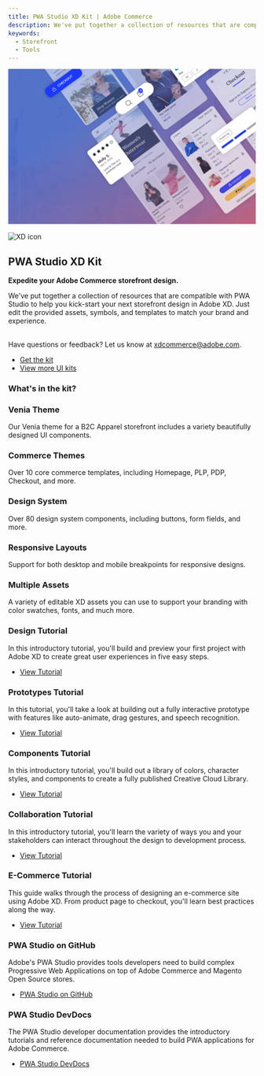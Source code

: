 ```yaml
---
title: PWA Studio XD Kit | Adobe Commerce
description: We've put together a collection of resources that are compatible with PWA Studio to help you kick-start your next storefront design in Adobe XD.
keywords:
  - Storefront
  - Tools
---
```


<Hero slots="image, icon, heading, text1, text2, text3, buttons" variant="halfwidth" className="Hero-Banner" />

![Adobe Commerce XD Kit](./images/Commerce-xdkit-home.png)

![XD icon](https://adobe.io/shared/icons/xd_appicon_64.svg)

## PWA Studio XD Kit

**Expedite your Adobe Commerce storefront design.**

We've put together a collection of resources that are compatible with PWA Studio to help you kick-start your next storefront design in Adobe XD.
Just edit the provided assets, symbols, and templates to match your brand and experience.<br/><br/>

Have questions or feedback? Let us know at [xdcommerce@adobe.com](mailto:xdcommerce@adobe.com).

* [Get the kit](/pwa-studio-uikit-venia-v1.3.1.xd)
* [View more UI kits](https://helpx.adobe.com/xd/help/access-ui-kits.html)

<TitleBlock slots="heading" width="100%" theme="light" />

### What's in the kit?

<TextBlock slots="heading, text" width="33%" theme="light" isCentered />

### Venia Theme

Our Venia theme for a B2C Apparel storefront includes a variety beautifully designed UI components.

<TextBlock slots="heading, text" width="33%" theme="light" isCentered />

### Commerce Themes

Over 10 core commerce templates, including Homepage, PLP, PDP, Checkout, and more.

<TextBlock slots="heading, text" width="33%" theme="light" isCentered />

### Design System

Over 80 design system components, including buttons, form fields, and more.

<TextBlock slots="heading, text" width="50%" theme="light" isCentered />

### Responsive Layouts

Support for both desktop and mobile breakpoints for responsive designs.

<TextBlock slots="heading, text" theme="light" width="50%" isCentered />

### Multiple Assets

A variety of editable XD assets you can use to support your branding with color swatches, fonts, and much more.
<br/>

<TextBlock slots="heading, text, buttons" width="33%" theme="dark" isCentered/>

### Design Tutorial

In this introductory tutorial, you'll build and preview your first project with Adobe XD to create great user experiences in five easy steps.

* [View Tutorial](https://www.adobe.com/products/xd/learn/get-started-xd-design.html)

<TextBlock slots="heading, text, buttons" width="33%" theme="dark" isCentered />

### Prototypes Tutorial

In this tutorial, you'll take a look at building out a fully interactive prototype with features like auto-animate, drag gestures, and speech recognition.

* [View Tutorial](https://www.adobe.com/products/xd/learn/get-started-xd-prototype.html)

<TextBlock slots="heading, text, buttons" width="33%" theme="dark" isCentered/>

### Components Tutorial

In this introductory tutorial, you'll build out a library of colors, character styles, and components to create a fully published Creative Cloud Library.

* [View Tutorial](https://www.adobe.com/products/xd/learn/get-started-xd-components-libraries.html)

<TextBlock slots="heading, text, buttons" width="50%" theme="dark" isCentered/>

### Collaboration Tutorial

In this introductory tutorial, you'll learn the variety of ways you and your stakeholders can interact throughout the design to development process.

* [View Tutorial](https://www.adobe.com/products/xd/learn/get-started-xd-collaboration.html)

<TextBlock slots="heading, text, buttons" width="50%" theme="dark" isCentered/>

### E-Commerce Tutorial

This guide walks through the process of designing an e-commerce site using Adobe XD. From product page to checkout, you'll learn best practices along the way.

* [View Tutorial](https://www.adobe.com/products/xd/learn/design/layout/ecommerce-website-design.html)

<TextBlock slots="heading, text, buttons" width="50%" theme="light" isCentered/>

### PWA Studio on GitHub

Adobe's PWA Studio provides tools developers need to build complex Progressive Web Applications on top of Adobe Commerce and Magento Open Source stores.

* [PWA Studio on GitHub](https://github.com/magento/pwa-studio)

<TextBlock slots="heading, text, buttons" width="50%" theme="light" isCentered/>

### PWA Studio DevDocs

The PWA Studio developer documentation provides the introductory tutorials and reference documentation needed to build PWA applications for Adobe Commerce.

* [PWA Studio DevDocs](https://magento.github.io/pwa-studio/)

